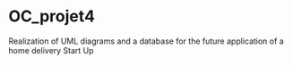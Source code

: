 # OC_projet4

Realization of UML diagrams and a database for the future application of a home delivery Start Up
